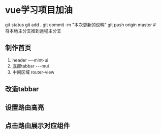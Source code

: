 # vue学习项目加油

git status
git add . 
git commit -m "本次更新的说明"
git push origin master # 将本地主分支推到远程主分支

## 制作首页
 1. header ---mint-ui
 2. 底部tabbar ---mui
 3. 中间区域 router-view

## 改造tabbar

## 设置路由高亮

## 点击路由展示对应组件